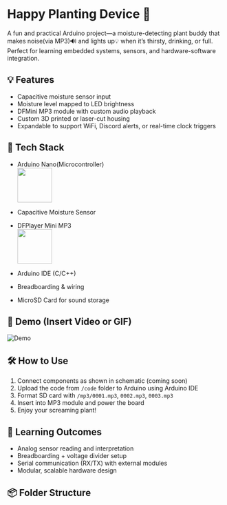 # Happy Planting Device 🌱 

A fun and practical Arduino project—a moisture-detecting plant buddy that makes noise(via MP3)🔊 and lights up💡 when it’s thirsty, drinking, or full. Perfect for learning embedded systems, sensors, and hardware-software integration.

## 💡 Features
- Capacitive moisture sensor input
- Moisture level mapped to LED brightness
- DFMini MP3 module with custom audio playback
- Custom 3D printed or laser-cut housing
- Expandable to support WiFi, Discord alerts, or real-time clock triggers

## 🧰 Tech Stack
- Arduino Nano(Microcontroller) <br> <img src="https://github.com/user-attachments/assets/d59336ca-3c30-45ee-92ec-0e444c47e971" width="80">

- Capacitive Moisture Sensor
- DFPlayer Mini MP3 <br> <img src="https://github.com/user-attachments/assets/4b49f59b-2cb0-4a6b-b565-cb91c0baf0dd" width="80">

- Arduino IDE (C/C++)
- Breadboarding & wiring
- MicroSD Card for sound storage

## 📸 Demo (Insert Video or GIF)
![Demo](link-to-demo.gif)

## 🛠️ How to Use
1. Connect components as shown in schematic (coming soon)
2. Upload the code from `/code` folder to Arduino using Arduino IDE
3. Format SD card with `/mp3/0001.mp3`, `0002.mp3`, `0003.mp3`
4. Insert into MP3 module and power the board
5. Enjoy your screaming plant!

## 🎯 Learning Outcomes
- Analog sensor reading and interpretation
- Breadboarding + voltage divider setup
- Serial communication (RX/TX) with external modules
- Modular, scalable hardware design

## 📦 Folder Structure
